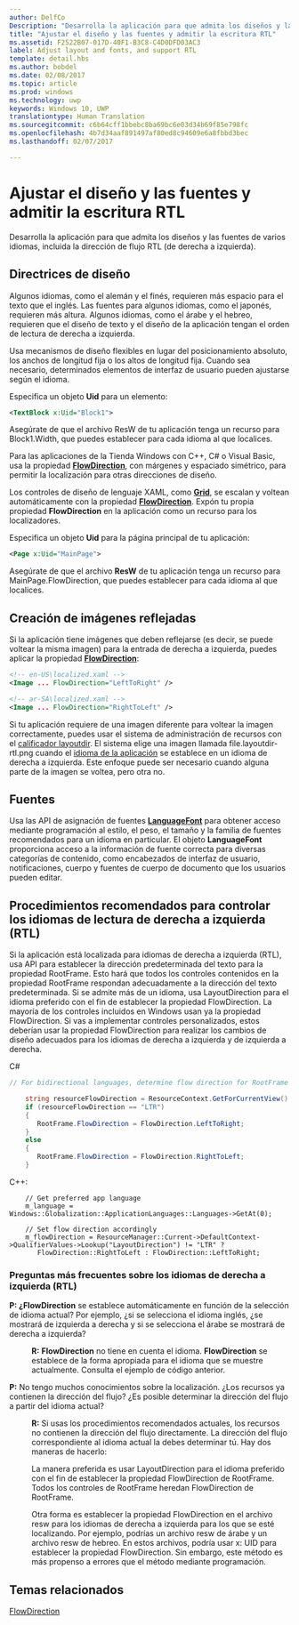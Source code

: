 ```yaml
---
author: DelfCo
Description: "Desarrolla la aplicación para que admita los diseños y las fuentes de varios idiomas, incluida la dirección de flujo RTL (de derecha a izquierda)."
title: "Ajustar el diseño y las fuentes y admitir la escritura RTL"
ms.assetid: F2522B07-017D-40F1-B3C8-C4D0DFD03AC3
label: Adjust layout and fonts, and support RTL
template: detail.hbs
ms.author: bobdel
ms.date: 02/08/2017
ms.topic: article
ms.prod: windows
ms.technology: uwp
keywords: Windows 10, UWP
translationtype: Human Translation
ms.sourcegitcommit: c6b64cff1bbebc8ba69bc6e03d34b69f85e798fc
ms.openlocfilehash: 4b7d34aaf891497af80ed8c94609e6a8fbbd3bec
ms.lasthandoff: 02/07/2017

---
```


# <a name="adjust-layout-and-fonts-and-support-rtl"></a>Ajustar el diseño y las fuentes y admitir la escritura RTL
<link rel="stylesheet" href="https://az835927.vo.msecnd.net/sites/uwp/Resources/css/custom.css">

Desarrolla la aplicación para que admita los diseños y las fuentes de varios idiomas, incluida la dirección de flujo RTL (de derecha a izquierda).

## <a name="layout-guidelines"></a>Directrices de diseño


Algunos idiomas, como el alemán y el finés, requieren más espacio para el texto que el inglés. Las fuentes para algunos idiomas, como el japonés, requieren más altura. Algunos idiomas, como el árabe y el hebreo, requieren que el diseño de texto y el diseño de la aplicación tengan el orden de lectura de derecha a izquierda.

Usa mecanismos de diseño flexibles en lugar del posicionamiento absoluto, los anchos de longitud fija o los altos de longitud fija. Cuando sea necesario, determinados elementos de interfaz de usuario pueden ajustarse según el idioma.

Especifica un objeto **Uid** para un elemento:

```XML
<TextBlock x:Uid="Block1">
```

Asegúrate de que el archivo ResW de tu aplicación tenga un recurso para Block1.Width, que puedes establecer para cada idioma al que localices.

Para las aplicaciones de la Tienda Windows con C++, C\# o Visual Basic, usa la propiedad [**FlowDirection**](https://msdn.microsoft.com/library/windows/apps/br208716), con márgenes y espaciado simétrico, para permitir la localización para otras direcciones de diseño.

Los controles de diseño de lenguaje XAML, como [**Grid**](https://msdn.microsoft.com/library/windows/apps/br242704), se escalan y voltean automáticamente con la propiedad [**FlowDirection**](https://msdn.microsoft.com/library/windows/apps/br208716). Expón tu propia propiedad **FlowDirection** en la aplicación como un recurso para los localizadores.

Especifica un objeto **Uid** para la página principal de tu aplicación:

```XML
<Page x:Uid="MainPage">
```

Asegúrate de que el archivo **ResW** de tu aplicación tenga un recurso para MainPage.FlowDirection, que puedes establecer para cada idioma al que localices.


## <a name="mirroring-images"></a>Creación de imágenes reflejadas

Si la aplicación tiene imágenes que deben reflejarse (es decir, se puede voltear la misma imagen) para la entrada de derecha a izquierda, puedes aplicar la propiedad [**FlowDirection**](https://msdn.microsoft.com/library/windows/apps/br208716):

```XML
<!-- en-US\localized.xaml -->
<Image ... FlowDirection="LeftToRight" />

<!-- ar-SA\localized.xaml -->
<Image ... FlowDirection="RightToLeft" />
```


Si tu aplicación requiere de una imagen diferente para voltear la imagen correctamente, puedes usar el sistema de administración de recursos con el [calificador layoutdir](https://msdn.microsoft.com/library/windows/apps/xaml/hh965324). El sistema elige una imagen llamada file.layoutdir-rtl.png cuando el [idioma de la aplicación](manage-language-and-region.md) se establece en un idioma de derecha a izquierda. Este enfoque puede ser necesario cuando alguna parte de la imagen se voltea, pero otra no.

## <a name="fonts"></a>Fuentes

Usa las API de asignación de fuentes [**LanguageFont**](https://msdn.microsoft.com/library/windows/apps/br206864) para obtener acceso mediante programación al estilo, el peso, el tamaño y la familia de fuentes recomendados para un idioma en particular. El objeto **LanguageFont** proporciona acceso a la información de fuente correcta para diversas categorías de contenido, como encabezados de interfaz de usuario, notificaciones, cuerpo y fuentes de cuerpo de documento que los usuarios pueden editar.

## <a name="best-practices-for-handling-right-to-left-rtl-languages"></a>Procedimientos recomendados para controlar los idiomas de lectura de derecha a izquierda (RTL)

Si la aplicación está localizada para idiomas de derecha a izquierda (RTL), usa API para establecer la dirección predeterminada del texto para la propiedad RootFrame. Esto hará que todos los controles contenidos en la propiedad RootFrame respondan adecuadamente a la dirección del texto predeterminada.  Si se admite más de un idioma, usa LayoutDirection para el idioma preferido con el fin de establecer la propiedad FlowDirection. La mayoría de los controles incluidos en Windows usan ya la propiedad FlowDirection. Si vas a implementar controles personalizados, estos deberían usar la propiedad FlowDirection para realizar los cambios de diseño adecuados para los idiomas de derecha a izquierda y de izquierda a derecha.

C#
```csharp    
// For bidirectional languages, determine flow direction for RootFrame and all derived UI.

    string resourceFlowDirection = ResourceContext.GetForCurrentView().QualifierValues["LayoutDirection"];
    if (resourceFlowDirection == "LTR")
    {
       RootFrame.FlowDirection = FlowDirection.LeftToRight;
    }
    else
    {
       RootFrame.FlowDirection = FlowDirection.RightToLeft;
    }
```

C++:
```
    // Get preferred app language
    m_language = Windows::Globalization::ApplicationLanguages::Languages->GetAt(0);
     
    // Set flow direction accordingly
    m_flowDirection = ResourceManager::Current->DefaultContext->QualifierValues->Lookup("LayoutDirection") != "LTR" ? 
       FlowDirection::RightToLeft : FlowDirection::LeftToRight;
```


### <a name="rtl-faq"></a>Preguntas más frecuentes sobre los idiomas de derecha a izquierda (RTL) 

<dl>
  <dt> <p><b>P: ¿</b><b>FlowDirection</b> se establece automáticamente en función de la selección de idioma actual? Por ejemplo, ¿si se selecciona el idioma inglés, ¿se mostrará de izquierda a derecha y si se selecciona el árabe se mostrará de derecha a izquierda?</p></dt>

  <dd><p><b>R:</b> <b>FlowDirection</b> no tiene en cuenta el idioma. <b>FlowDirection</b> se establece de la forma apropiada para el idioma que se muestre actualmente. Consulta el ejemplo de código anterior.</p></dd> 

  <dt> <p><b>P:</b> No tengo muchos conocimientos sobre la localización. ¿Los recursos ya contienen la dirección del flujo? ¿Es posible determinar la dirección del flujo a partir del idioma actual?</p></dt>

  <dd> <p><b>R:</b> Si usas los procedimientos recomendados actuales, los recursos no contienen la dirección del flujo directamente. La dirección del flujo correspondiente al idioma actual la debes determinar tú. Hay dos maneras de hacerlo: </p>
   <p>La manera preferida es usar LayoutDirection para el idioma preferido con el fin de establecer la propiedad FlowDirection de RootFrame. Todos los controles de RootFrame heredan FlowDirection de RootFrame.</p>
   <p>Otra forma es establecer la propiedad FlowDirection en el archivo resw para los idiomas de derecha a izquierda para los que se esté localizando. Por ejemplo, podrías un archivo resw de árabe y un archivo resw de hebreo. En estos archivos, podría usar x: UID para establecer la propiedad FlowDirection. Sin embargo, este método es más propenso a errores que el método mediante programación.</p></dd>
</dl>


## <a name="related-topics"></a>Temas relacionados
[FlowDirection](https://msdn.microsoft.com/library/windows/apps/xaml/windows.ui.xaml.frameworkelement.flowdirection.aspx)

